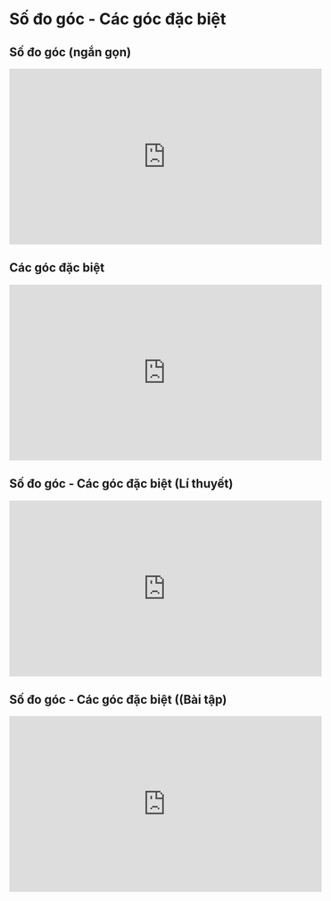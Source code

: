 # Số đo góc - Các góc đặc biệt
## Số đo góc (ngắn gọn)
<iframe width="560" height="315" src="https://www.youtube.com/embed/OKSsyZnMbic?si=-AycAo73hSUTnqEU" title="YouTube video player" frameborder="0" allow="accelerometer; autoplay; clipboard-write; encrypted-media; gyroscope; picture-in-picture; web-share" referrerpolicy="strict-origin-when-cross-origin" allowfullscreen></iframe>

## Các góc đặc biệt
<iframe width="560" height="315" src="https://www.youtube.com/embed/cYsPLCQh5YI?si=M6Bflav5Jp_eh1cw" title="YouTube video player" frameborder="0" allow="accelerometer; autoplay; clipboard-write; encrypted-media; gyroscope; picture-in-picture; web-share" referrerpolicy="strict-origin-when-cross-origin" allowfullscreen></iframe>

## Số đo góc - Các góc đặc biệt (Lí thuyết)
<iframe width="560" height="315" src="https://www.youtube.com/embed/KP9i_tJomiE?si=pxSZn14CkNFGZEgu" title="YouTube video player" frameborder="0" allow="accelerometer; autoplay; clipboard-write; encrypted-media; gyroscope; picture-in-picture; web-share" referrerpolicy="strict-origin-when-cross-origin" allowfullscreen></iframe>

## Số đo góc - Các góc đặc biệt ((Bài tập)
<iframe width="560" height="315" src="https://www.youtube.com/embed/uJKYGMesfE4?si=yRfincvef8Oqj7UE" title="YouTube video player" frameborder="0" allow="accelerometer; autoplay; clipboard-write; encrypted-media; gyroscope; picture-in-picture; web-share" referrerpolicy="strict-origin-when-cross-origin" allowfullscreen></iframe>